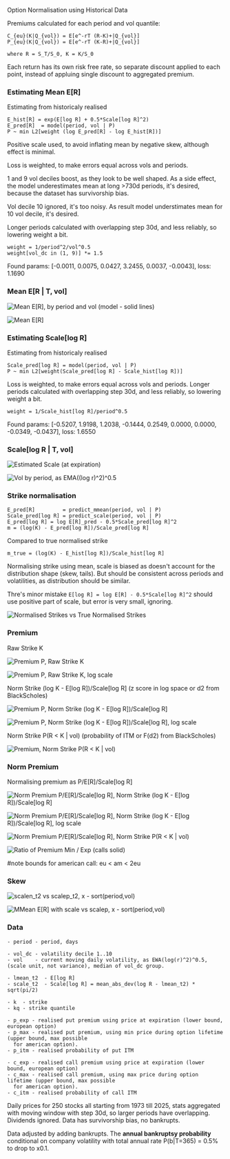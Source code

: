 Option Normalisation using Historical Data

Premiums calculated for each period and vol quantile:

    C_{eu}(K|Q_{vol}) = E[e^-rT (R-K)+|Q_{vol}]
    P_{eu}(K|Q_{vol}) = E[e^-rT (K-R)+|Q_{vol}]

    where R = S_T/S_0, K = K/S_0

Each return has its own risk free rate, so separate discount applied to each point, instead of appluing single discount
to aggregated premium.

### Estimating Mean E[R]

Estimating from historicaly realised

    E_hist[R] = exp(E[log R] + 0.5*Scale[log R]^2)
    E_pred[R]  = model(period, vol | P)
    P ~ min L2[weight (log E_pred[R] - log E_hist[R])]

Positive scale used, to avoid inflating mean by negative skew, although effect is minimal.

Loss is weighted, to make errors equal across vols and periods.

1 and 9 vol deciles boost, as they look to be well shaped. As a side effect, the model underestimates mean at
long >730d periods, it's desired, because the dataset has survivorship bias.

Vol decile 10 ignored, it's too noisy. As result model understimates mean for 10 vol decile, it's desired.

Longer periods calculated with overlapping step 30d, and less reliably, so lowering weight a bit.

    weight = 1/period^2/vol^0.5
    weight[vol_dc in (1, 9)] *= 1.5

Found params: [-0.0011, 0.0075, 0.0427, 3.2455, 0.0037, -0.0043], loss: 1.1690

### Mean E[R | T, vol]

![Mean E[R], by period and vol (model - solid lines)](readme/mean-e-r-by-period-and-vol-model-solid-lines.png)

![Mean E[R]](readme/mean-e-r.png)

### Estimating Scale[log R]

Estimating from historicaly realised

    Scale_pred[log R] = model(period, vol | P)
    P ~ min L2[weight(Scale_pred[log R] - Scale_hist[log R])]

Loss is weighted, to make errors equal across vols and periods. Longer periods calculated with overlapping step 30d,
and less reliably, so lowering weight a bit.

    weight = 1/Scale_hist[log R]/period^0.5

Found params: [-0.5207, 1.9198, 1.2038, -0.1444, 0.2549, 0.0000, 0.0000, -0.0349, -0.0437], loss: 1.6550

### Scale[log R | T, vol]

![Estimated Scale (at expiration)](readme/estimated-scale-at-expiration.png)

![Vol by period, as EMA((log r)^2)^0.5](readme/vol-by-period-as-ema-log-r-2-0-5.png)

### Strike normalisation

    E_pred[R]         = predict_mmean(period, vol | P)
    Scale_pred[log R] = predict_scale(period, vol | P)
    E_pred[log R] = log E[R]_pred - 0.5*Scale_pred[log R]^2
    m = (log(K) - E_pred[log R])/Scale_pred[log R]

Compared to true normalised strike

    m_true = (log(K) - E_hist[log R])/Scale_hist[log R]

Normalising strike using mean, scale is biased as doesn't account for the distribution shape (skew, tails). But
should be consistent across periods and volatilities, as distribution should be similar.

Thre's minor mistake `E[log R] = log E[R] - 0.5*Scale[log R]^2` should use positive part of scale, but error is
very small, ignoring.

![Normalised Strikes vs True Normalised Strikes](readme/normalised-strikes-vs-true-normalised-strikes.png)

### Premium

Raw Strike K

![Premium P, Raw Strike K](readme/premium-p-raw-strike-k.png)

![Premium P, Raw Strike K, log scale](readme/premium-p-raw-strike-k-log-scale.png)

Norm Strike (log K - E[log R])/Scale[log R] (z score in log space or d2 from BlackScholes)

![Premium P, Norm Strike (log K - E[log R])/Scale[log R]](readme/premium-p-norm-strike-log-k-e-log-r-scale-log-r.png)

![Premium P, Norm Strike (log K - E[log R])/Scale[log R], log scale](readme/premium-p-norm-strike-log-k-e-log-r-scale-log-r-log-scale.png)

Norm Strike P(R < K | vol) (probability of ITM or F(d2) from BlackScholes)

![Premium, Norm Strike P(R < K | vol)](readme/premium-norm-strike-p-r-k-vol.png)

### Norm Premium

Normalising premium as P/E[R]/Scale[log R]

![Norm Premium P/E[R]/Scale[log R], Norm Strike (log K - E[log R])/Scale[log R]](readme/norm-premium-p-e-r-scale-log-r-norm-strike-log-k-e-log-r-scale-log-r.png)

![Norm Premium P/E[R]/Scale[log R], Norm Strike (log K - E[log R])/Scale[log R], log scale](readme/norm-premium-p-e-r-scale-log-r-norm-strike-log-k-e-log-r-scale-log-r-log-scale.png)

![Norm Premium P/E[R]/Scale[log R], Norm Strike P(R < K | vol)](readme/norm-premium-p-e-r-scale-log-r-norm-strike-p-r-k-vol.png)

![Ratio of Premium Min / Exp (calls solid)](readme/ratio-of-premium-min-exp-calls-solid.png)

#note bounds for american call: eu < am < 2eu

### Skew

![scalen_t2 vs scalep_t2, x - sort(period,vol)](readme/scalen-t2-vs-scalep-t2-x-sort-period-vol.png)

![MMean E[R] with scale vs scalep, x - sort(period,vol)](readme/mmean-e-r-with-scale-vs-scalep-x-sort-period-vol.png)

### Data

    - period - period, days

    - vol_dc - volatility decile 1..10
    - vol    - current moving daily volatility, as EWA(log(r)^2)^0.5, (scale unit, not variance), median of vol_dc group.

    - lmean_t2  - E[log R]
    - scale_t2  - Scale[log R] = mean_abs_dev(log R - lmean_t2) * sqrt(pi/2)

    - k  - strike
    - kq - strike quantile

    - p_exp - realised put premium using price at expiration (lower bound, european option)
    - p_max - realised put premium, using min price during option lifetime (upper bound, max possible
      for american option).
    - p_itm - realised probability of put ITM

    - c_exp - realised call premium using price at expiration (lower bound, european option)
    - c_max - realised call premium, using max price during option lifetime (upper bound, max possible
      for american option).
    - c_itm - realised probability of call ITM


Daily prices for 250 stocks all starting from 1973 till 2025, stats aggregated with moving window with step 30d, so
larger periods have overlapping. Dividends ignored. Data has survivorship bias, no bankrupts.

Data adjusted by adding bankrupts. The **annual bankruptsy probability** conditional on company volatility with total
annual rate P(b|T=365) = 0.5% to drop to x0.1.

